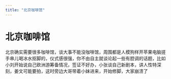```yaml
---
title: "北京咖啡馆"
---
```

# 北京咖啡馆

北京确实需要很多咖啡馆，谈大事不能没咖啡馆，周围都是人模狗样开苹果电脑搓手串儿喝冰水抠脚的，仪式感很强，你不由自主就谈论起一些有腔调的话题，比如小刘开始说自己欧洲游筹备情况，签证不好办，小张谈自己新剧本，讲人性特深刻，姜文可能要拍，这时旁边大哥带着小妹进来，开始修脚，大家崩溃了

